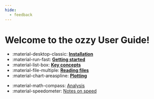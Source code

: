 ```yaml
---
hide:
  - feedback
---
```


# Welcome to the ozzy User Guide!


<div class="grid cards center" markdown>

- :material-desktop-classic:  [__Installation__](installation/index.md)
- :material-run-fast:  [__Getting started__](getting-started/index.md)
- :material-list-box:  [__Key concepts__](key-concepts.md)
- :material-file-multiple:  [__Reading files__](reading-files.md)
- :material-chart-areaspline:  [__Plotting__](plotting.md)
</div>

<div class="grid cards center" markdown>

- :material-math-compass:  [Analysis](analysis.md "Page under development")
- :material-speedometer:  [Notes on speed](speed.md "Page under development")

</div>